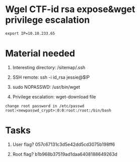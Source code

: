 # Wgel CTF-id rsa expose&wget privilege escalation

```
export IP=10.10.233.65
```

# Material needed

1. Interesting directory: /sitemap/.ssh

2. SSH remote: ssh -i id_rsa jessie@$IP

3. sudo NOPASSWD: /usr/bin/wget

4. Privilege escalation: wget-download file

```
change root password in /etc/passwd
root:<newpasswd_crypt>:0:0:root:/root:/bin/bash
```

# Tasks

1. User flag? 057c67131c3d5e42dd5cd3075b198ff6

2. Root flag? b1b968b37519ad1daa6408188649263d